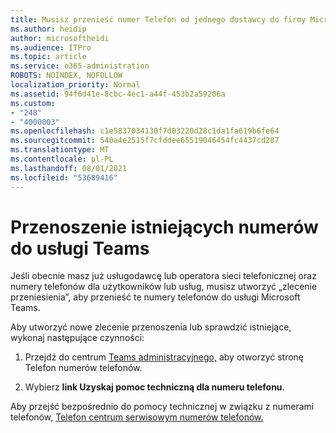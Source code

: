 ```yaml
---
title: Musisz przenieść numer Telefon od jednego dostawcy do firmy Microsoft?
ms.author: heidip
author: microsoftheidi
ms.audience: ITPro
ms.topic: article
ms.service: o365-administration
ROBOTS: NOINDEX, NOFOLLOW
localization_priority: Normal
ms.assetid: 94f6d41e-8cbc-4ec1-a44f-453b2a59206a
ms.custom:
- "248"
- "4000003"
ms.openlocfilehash: c1e5837034130f7d03220d28c1da1fa619b6fe64
ms.sourcegitcommit: 540a4e2515f7cfddee65519046454fc4437cd287
ms.translationtype: MT
ms.contentlocale: pl-PL
ms.lasthandoff: 08/01/2021
ms.locfileid: "53689416"
---
```

# <a name="port-existing-numbers-to-teams"></a>Przenoszenie istniejących numerów do usługi Teams

Jeśli obecnie masz już usługodawcę lub operatora sieci telefonicznej oraz numery telefonów dla użytkowników lub usług, musisz utworzyć „zlecenie przeniesienia”, aby przenieść te numery telefonów do usługi Microsoft Teams.  

Aby utworzyć nowe zlecenie przenoszenia lub sprawdzić istniejące, wykonaj następujące czynności: 

1. Przejdź do centrum [Teams administracyjnego,](https://admin.teams.microsoft.com/phone-numbers) aby otworzyć stronę Telefon numerów telefonów. 

1. Wybierz **link Uzyskaj pomoc techniczną dla numeru telefonu**. 

Aby przejść bezpośrednio do pomocy technicznej w związku z numerami telefonów, [Telefon centrum serwisowym numerów telefonów.](https://pstnsd.powerappsportals.com/)  